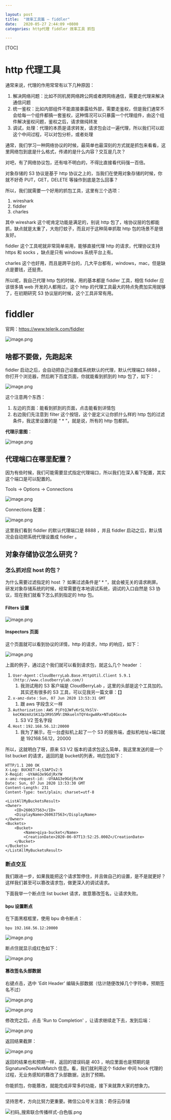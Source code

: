 ```yaml
---

layout: post
title:  "效率工具篇 — fiddler"
date:   2020-05-27 2:44:09 +0800
categories: http代理 fiddler 效率工具 抓包

---
```


[TOC]

# http 代理工具

通常来说，代理的作用常常有以下几种原因：

1. 解决网络问题：比如不同机房网络跨公网或者跨网络通信，需要走代理来解决通信问题
2. 统一鉴权：比如内部组件不能直接暴露给外部，需要走鉴权，但是我们通常不会给每一个组件都搞一套鉴权，这种情况可以只暴露一个代理组件，由这个组件解决鉴权问题，鉴权之后，请求做纯转发
3. 调试，处理：代理的本质是请求转发，请求包会过一遍代理，所以我们可以趁这个中间过程，可以对包分析，或者处理

通常，我们学习一种网络协议的时候，最简单也最深刻的方式就是抓包来看看，这里网络包到底是什么格式，传递的是什么内容？交互是几次？

对吧，有了网络协议包，还有啥不明白的，不得比直接看代码强一百倍。

对象存储的 S3 协议是基于 http 协议之上的，当我们在使用对象存储的时候，你就不好奇 PUT，GET，DELETE 等操作到底是怎么回事？

所以，我们就需要一个好用的抓包工具，这里有三个选项：

1. wireshark
2. fiddler
3. charles

其中 wireshark 这个呢肯定功能是满足的，别说 http 包了，啥协议层的包都能抓，缺点就是太重了，大炮打蚊子，而且对于这种简单抓取 http 包的场景不是很友好。

fiddler 这个工具呢就非常简单易用，能够直接代理 http 的请求，代理协议支持 https 和 socks ，缺点是只有 windows 系统平台上有。

charles 这个也好用，而且是跨平台的，几大平台都有，windows，mac，但是缺点是要钱，还挺贵。

所以呢，我自己代理 http 包的时候，用的基本都是 fiddler 工具，相信 fiddler 应该很多搞 web 开发的人都用过，这个 http  的代理工具最大的特点免费加实用就够了，在初期研究 S3 协议层的时候，这个工具非常有用。

# fiddler

官网：https://www.telerik.com/fiddler

![image.png](https://upload-images.jianshu.io/upload_images/14414032-c4ca70a576346633.png?imageMogr2/auto-orient/strip%7CimageView2/2/w/1240)

## 啥都不要做，先跑起来

fiddler 启动之后，会自动把自己设置成系统默认的代理，默认代理端口 8888 。你打开个浏览器，然后刷下百度页面，你就能看到抓到的 http 包了，如下：

![image.png](https://upload-images.jianshu.io/upload_images/14414032-d96a903e0da2892b.png?imageMogr2/auto-orient/strip%7CimageView2/2/w/1240)

这个注意两个东西：

1. 左边的页面：能看到抓到的页面，点击能看到详情包
2. 右边我们先注意到 filter 这个按钮，这个是定义让你抓什么样的 http 包的过滤条件，我这里设置的是 “ * ”，就是说，所有的 http 包都抓。

**代理示意图**：

![image.png](https://upload-images.jianshu.io/upload_images/14414032-abdb0ee67a2fc8db.png?imageMogr2/auto-orient/strip%7CimageView2/2/w/1240)

## 代理端口在哪里配置？

因为有些时候，我们可能需要显式指定代理端口，所以我们在深入看下配置，其实这个端口是可以配置的。

Tools -> Options -> Connections

![image.png](https://upload-images.jianshu.io/upload_images/14414032-fbafe44efb14c1dd.png?imageMogr2/auto-orient/strip%7CimageView2/2/w/1240)

Connections 配置：

![image.png](https://upload-images.jianshu.io/upload_images/14414032-24307231cb27cb50.png?imageMogr2/auto-orient/strip%7CimageView2/2/w/1240)

这里我们看到 fiddler 的默认代理端口是 8888 ，并且 fiddler 启动之后，默认情况会自动把系统代理设置成 fiddler 。

## 对象存储协议怎么研究？

### 怎么抓对应 host 的包？

为什么需要过滤指定的 host ？ 如果过滤条件是“ * ”，就会被无关的请求刷屏。
研发对象存储系统的时候，经常需要在本地调试系统，调试的入口自然是 S3 协议，现在我们就看下怎么抓到指定的 http 包。

#### Filters 设置 

![image.png](https://upload-images.jianshu.io/upload_images/14414032-80ddb92f0c673dc6.png?imageMogr2/auto-orient/strip%7CimageView2/2/w/1240)

#### Inspectors 页面

这个页面就可以看到协议的详情，http 的请求，http 的响应，如下：

![image.png](https://upload-images.jianshu.io/upload_images/14414032-3c9f9097f3fd8ccc.png?imageMogr2/auto-orient/strip%7CimageView2/2/w/1240)

上面的例子，通过这个我们就可以看到请求包，就这么几个 header ：

1. `User-Agent：CloudBerryLab.Base.HttpUtil.Client 5.9.1 (http://www.cloudberrylab.com/)`
    1. 我测试用的 S3 客户端是 CloudBerryLab ，这里的头部是这个工具加的。其实还有很多的 S3 工具，可以见我另一篇文章：【】
2. `x-amz-date：Sun, 07 Jun 2020 13:53:31 GMT`
    1. 跟 aws 字段含义一样
3. `Authorization：AWS PjFtQJWfvKrSLYkSlV-keCKWzmXzSK1Zp3R9S5MV:DNkuelnTQY4xgwARx+NTuQ4Gxc4=`
    1. S3 V2 签名字段
4. `Host：192.168.56.12:20000`
    1. 我为了展示，在一台虚拟机上起了一个 S3 的服务端，虚拟机地址+端口就是 192168.56.12，20000

所以，这就明白了呀，原来 S3 V2 版本的请求包这么简单，我这里发送的是一个 list bucket 的请求，返回的是 bucket的列表，响应包如下：

```
HTTP/1.1 200 OK
X-Log: BUCKET:4;S3APIv2:5
X-Reqid: -UYAAG3e9GdjRxYW
x-amz-request-id: -UYAAG3e9GdjRxYW
Date: Sun, 07 Jun 2020 13:53:30 GMT
Content-Length: 231
Content-Type: text/plain; charset=utf-8

<ListAllMyBucketsResult>
<Owner>
    <ID>260637563</ID>
    <DisplayName>260637563</DisplayName>
</Owner>
<Buckets>
    <Bucket>
        <Name>qiya-bucket</Name>
        <CreationDate>2020-06-07T13:52:25.000Z</CreationDate>
    </Bucket>
</Buckets>
</ListAllMyBucketsResult>
```

### 断点交互

我们跟进一步，如果我能把这个请求暂停住，并且做自己的设置，是不是就更好？这样我们甚至可以篡改请求包，做更深入的调试请求。

下面我举一个断点住 list bucket 请求，故意篡改签名，让请求失败。

#### bpu 设置断点

在下面黑框框里，使用 bpu 命令断点：

```
bpu 192.168.56.12:20000
```

![image.png](https://upload-images.jianshu.io/upload_images/14414032-2978f02877314300.png?imageMogr2/auto-orient/strip%7CimageView2/2/w/1240)

断点住就显示成红色如下：

![image.png](https://upload-images.jianshu.io/upload_images/14414032-8f5d84d43e9892cb.png?imageMogr2/auto-orient/strip%7CimageView2/2/w/1240)


#### 篡改签名头部数据

右键点击，选中 'Edit Header' 编辑头部数据（估计随便改掉几个字符串，预期签名不过）

![image.png](https://upload-images.jianshu.io/upload_images/14414032-10789fc94f00dc55.png?imageMogr2/auto-orient/strip%7CimageView2/2/w/1240)

![image.png](https://upload-images.jianshu.io/upload_images/14414032-29defd9c1be53010.png?imageMogr2/auto-orient/strip%7CimageView2/2/w/1240)

修改完之后，点击 'Run to Completion' ，让请求继续走下去，发到后端：

![image.png](https://upload-images.jianshu.io/upload_images/14414032-78b676f184ad0cb0.png?imageMogr2/auto-orient/strip%7CimageView2/2/w/1240)

返回结果截屏：

![image.png](https://upload-images.jianshu.io/upload_images/14414032-27fd42961242c335.png?imageMogr2/auto-orient/strip%7CimageView2/2/w/1240)

返回的结果也和预期一样，返回的错误码是 403 ，响应里面也是预期的是 SignatureDoesNotMatch 信息。看，我们就利用这个 fiddler 中间 hook 代理的过程，无业务感知的篡改了头部数据，达到了预期。

你能抓包，你能篡改，就能完成非常多的功能，接下来就靠大家的想象力。

---
坚持思考，方向比努力更重要。微信公众号关注我：奇伢云存储

![扫码_搜索联合传播样式-白色版.png](https://upload-images.jianshu.io/upload_images/14414032-1c5fafa645a08a53.png?imageMogr2/auto-orient/strip%7CimageView2/2/w/1240)
